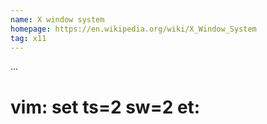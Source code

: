 ```yaml
---
name: X window system
homepage: https://en.wikipedia.org/wiki/X_Window_System
tag: x11
---
```

...
# vim: set ts=2 sw=2 et:
